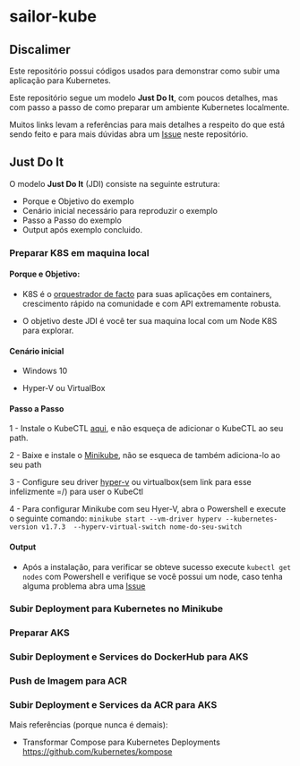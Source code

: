 # sailor-kube

## Discalimer

Este repositório possui códigos usados para demonstrar como subir uma aplicação para Kubernetes.

Este repositório segue um modelo **Just Do It**, com poucos detalhes, mas com passo a passo de como preparar um ambiente Kubernetes localmente.

Muitos links levam a referências para mais detalhes a respeito do que está sendo feito e para mais dúvidas abra um [Issue](https://github.com/Rafael-Miceli/sailor-kube/issues) neste repositório.

## Just Do It

O modelo **Just Do It** (JDI) consiste na seguinte estrutura:

- Porque e Objetivo do exemplo
- Cenário inicial necessário para reproduzir o exemplo
- Passo a Passo do exemplo
- Output após exemplo concluido.

### Preparar K8S em maquina local

#### Porque e Objetivo:

- K8S é o [orquestrador de facto](https://www.thoughtworks.com/radar/platforms/kubernetes) para suas aplicações em containers, crescimento rápido na comunidade e com API extremamente robusta.

- O objetivo deste JDI é você ter sua maquina local com um Node K8S para explorar.

#### Cenário inicial

- Windows 10

- Hyper-V ou VirtualBox

#### Passo a Passo

1 - Instale o KubeCTL [aqui](https://kubernetes.io/docs/tasks/tools/install-kubectl/), e não esqueça de adicionar o KubeCTL ao seu path.

2 - Baixe e instale o [Minikube](https://github.com/kubernetes/minikube), não se esqueca de também adiciona-lo ao seu path

3 - Configure seu driver [hyper-v](https://github.com/kubernetes/minikube/blob/master/docs/drivers.md#hyperv-driver) ou virtualbox(sem link para esse infelizmente =/) para user o KubeCtl

4 - Para configurar Minikube com seu Hyer-V, abra o Powershell e execute o seguinte comando: `minikube start --vm-driver hyperv --kubernetes-version v1.7.3  --hyperv-virtual-switch nome-do-seu-switch`

#### Output

- Após a instalação, para verificar se obteve sucesso execute `kubectl get nodes` com Powershell e verifique se você possui um node, caso tenha alguma problema abra uma [Issue](https://github.com/Rafael-Miceli/sailor-kube/issues)

### Subir Deployment para Kubernetes no Minikube

### Preparar AKS

### Subir Deployment e Services do DockerHub para AKS

### Push de Imagem para ACR

### Subir Deployment e Services da ACR para AKS


Mais referências (porque nunca é demais):

- Transformar Compose para Kubernetes Deployments
https://github.com/kubernetes/kompose